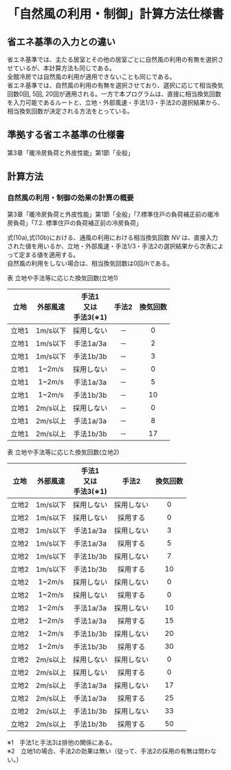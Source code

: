 # 「自然風の利用・制御」計算方法仕様書

## 省エネ基準の入力との違い

省エネ基準では、主たる居室とその他の居室ごとに自然風の利用の有無を選択させているが、本計算方法も同じである。  
全館冷房では自然風の利用が適用できないことも同じである。  
省エネ基準では、自然風の利用の有無を選択させており、選択に応じて相当換気回数0回, 5回, 20回が適用される。一方で本プログラムは、直接に相当換気回数を入力可能であるルートと、立地・外部風速・手法1/3・手法2の選択結果から、相当換気回数が決定される方法をとっている。

## 準拠する省エネ基準の仕様書

第3章「暖冷房負荷と外皮性能」第1節「全般」  

## 計算方法

### 自然風の利用・制御の効果の計算の概要

第3章「暖冷房負荷と外皮性能」第1節「全般」「7.標準住戸の負荷補正前の暖冷房負荷」「7.2. 標準住戸の負荷補正前の冷房負荷」

式(10a),式(10b)における、通風の利用における相当換気回数 $NV$ は、直接入力された値を用いるか、立地・外部風速・手法1/3・手法2の選択結果から次表によって定まる値を適用する。  
自然風の利用をしない場合は、相当換気回数は0回/hである。

表 立地や手法等に応じた換気回数(立地1)

| 立地  | 外部風速 | 手法1<br>又は<br>手法3(※1) | 手法2 | 換気回数 |  
| :---: | :----: | :----: | :----: | :----: |   
| 立地1 | 1m/s以下 | 採用しない | － | 0 |
| 立地1 | 1m/s以下 | 手法1a/3a | － | 2 |
| 立地1 | 1m/s以下 | 手法1b/3b | － | 3 |
| 立地1 | 1~2m/s | 採用しない | － | 0 |
| 立地1 | 1~2m/s | 手法1a/3a | － | 5 |
| 立地1 | 1~2m/s | 手法1b/3b | － | 10 |
| 立地1 | 2m/s以上 | 採用しない | － | 0 |
| 立地1 | 2m/s以上 | 手法1a/3a | － | 8 |
| 立地1 | 2m/s以上 | 手法1b/3b | － | 17 |

表 立地や手法等に応じた換気回数(立地2)

| 立地  | 外部風速 | 手法1<br>又は<br>手法3(※1) | 手法2 | 換気回数 |  
| :---: | :----: | :----: | :----: | :----: |   
| 立地2 | 1m/s以下 | 採用しない | 採用しない | 0 |
| 立地2 | 1m/s以下 | 採用しない | 採用する | 0 |
| 立地2 | 1m/s以下 | 手法1a/3a | 採用しない | 3 |
| 立地2 | 1m/s以下 | 手法1a/3a | 採用する | 5 |
| 立地2 | 1m/s以下 | 手法1b/3b | 採用しない | 7 |
| 立地2 | 1m/s以下 | 手法1b/3b | 採用する | 10 |
| 立地2 | 1~2m/s | 採用しない | 採用しない | 0 |
| 立地2 | 1~2m/s | 採用しない | 採用する | 0 |
| 立地2 | 1~2m/s | 手法1a/3a | 採用しない | 10 |
| 立地2 | 1~2m/s | 手法1a/3a | 採用する | 15 |
| 立地2 | 1~2m/s | 手法1b/3b | 採用しない | 20 |
| 立地2 | 1~2m/s | 手法1b/3b | 採用する | 30 |
| 立地2 | 2m/s以上 | 採用しない | 採用しない | 0 |
| 立地2 | 2m/s以上 | 採用しない | 採用する | 0 |
| 立地2 | 2m/s以上 | 手法1a/3a | 採用しない | 17 |
| 立地2 | 2m/s以上 | 手法1a/3a | 採用する | 25 |
| 立地2 | 2m/s以上 | 手法1b/3b | 採用しない | 33 |
| 立地2 | 2m/s以上 | 手法1b/3b | 採用する | 50 |

※1　手法1と手法3は排他の関係にある。  
※2　立地1の場合、手法2の効果は無い（従って、手法2の採用の有無は問わない。）
